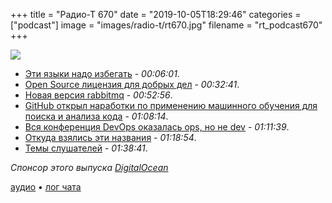 +++
title = "Радио-Т 670"
date = "2019-10-05T18:29:46"
categories = ["podcast"]
image = "images/radio-t/rt670.jpg"
filename = "rt_podcast670"
+++

![](https://radio-t.com/images/radio-t/rt670.jpg)

- [Эти языки надо избегать](https://www.itproportal.com/features/programming-languages-to-avoid/) - *00:06:01*.
- [Open Source лицензия для добрых дел](https://www.wired.com/story/open-source-license-requires-users-do-no-harm/) - *00:32:41*.
- [Новая версия rabbitmq](https://github.com/rabbitmq/rabbitmq-server/releases/tag/v3.8.0) - *00:52:56*.
- [GitHub открыл наработки по применению машинного обучения для поиска и анализа кода](http://www.opennet.ru/opennews/art.shtml?num=51570) - *01:08:14*.
- [Вся конференция DevOps оказалась ops, но не dev](https://www.darkcoding.net/software/a-developer-goes-to-a-devops-conference/) - *01:11:39*.
- [Откуда взялись эти названия](https://opensource.com/article/19/10/open-source-name-origins) - *01:18:54*.
- [Темы слушателей](https://radio-t.com/p/2019/10/01/prep-670/) - *01:38:41*.

*Спонсор этого выпуска [DigitalOcean](https://do.co/radiot)*


[аудио](https://cdn.radio-t.com/rt_podcast670.mp3) • [лог чата](https://chat.radio-t.com/logs/radio-t-670.html)
<audio src="https://cdn.radio-t.com/rt_podcast670.mp3" preload="none"></audio>
